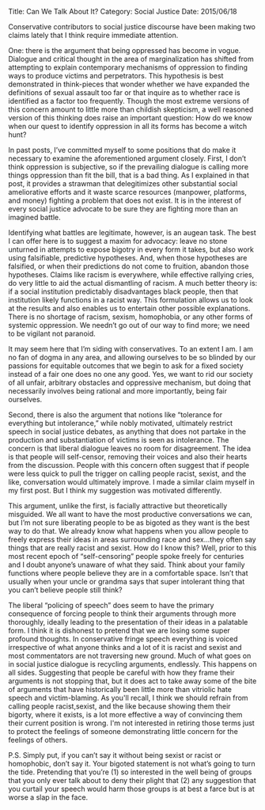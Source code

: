 Title: Can We Talk About It?
Category: Social Justice
Date: 2015/06/18

Conservative contributors to social justice discourse have been making two claims lately that I think require immediate attention. 

One: there is the argument that being oppressed has become in vogue. Dialogue and critical thought in the area of marginalization has shifted from attempting to explain contemporary mechanisms of oppression to finding ways to produce victims and perpetrators. This hypothesis is best demonstrated in think-pieces that wonder whether we have expanded the definitions of sexual assault too far or that inquire as to whether race is identified as a factor too frequently. Though the most extreme versions of this concern amount to little more than childish skepticism, a well reasoned version of this thinking does raise an important question: How do we know when our quest to identify oppression in all its forms has become a witch hunt? 

In past posts, I’ve committed myself to some positions that do make it necessary to examine the aforementioned argument closely. First, I don’t think oppression is subjective, so if the prevailing dialogue is calling more things oppression than fit the bill, that is a bad thing. As I explained in that post, it provides a strawman that delegitimizes other substantial social ameliorative efforts and it waste scarce resources (manpower, platforms, and money) fighting a problem that does not exist. It is in the interest of every social justice advocate to be sure they are fighting more than an imagined battle.

Identifying what battles are legitimate, however, is an augean task. The best I can offer here is to suggest a maxim for advocacy: leave no stone unturned in attempts to expose bigotry in every form it takes, but also work using falsifiable, predictive hypotheses. And, when those hypotheses are falsified, or when their predictions do not come to fruition, abandon those hypotheses. Claims like racism is everywhere, while effective rallying cries, do very little to aid the actual dismantling of racism. A much better theory is: if a social institution predictably disadvantages black people, then that institution likely functions in a racist way. This formulation allows us to look at the results and also enables us to entertain other possible explanations. There is no shortage of racism, sexism, homophobia, or any other forms of systemic oppression. We needn’t go out of our way to find more; we need to be vigilant not paranoid.

It may seem here that I’m siding with conservatives. To an extent I am. I am no fan of dogma in any area, and allowing ourselves to be so blinded by our passions for equitable outcomes that we begin to ask for a fixed society instead of a fair one does no one any good. Yes, we want to rid our society of all unfair, arbitrary obstacles and oppressive mechanism, but doing that necessarily involves being rational and more importantly, being fair ourselves.

Second, there is also the argument that notions like “tolerance for everything but intolerance,” while nobly motivated, ultimately restrict speech in social justice debates, as anything that does not partake in the production and substantiation of victims is seen as intolerance. The concern is that liberal dialogue leaves no room for disagreement. The idea is that people will self-censor, removing their voices and also their hearts from the discussion. People with this concern often suggest that if people were less quick to pull the trigger on calling people racist, sexist, and the like, conversation would ultimately improve. I made a similar claim myself in my first post. But I think my suggestion was motivated differently.

This argument, unlike the first, is facially attractive but theoretically misguided. We all want to have the most productive conversations we can, but I’m not sure liberating people to be as bigoted as they want is the best way to do that. We already know what happens when you allow people to freely express their ideas in areas surrounding race and sex...they often say things that are really racist and sexist. How do I know this? Well, prior to this most recent epoch of “self-censoring” people spoke freely for centuries and I doubt anyone’s unaware of what they said. Think about your family functions where people believe they are in a comfortable space. Isn’t that usually when your uncle or grandma says that super intolerant thing that you can’t believe people still think?

The liberal “policing of speech” does seem to have the primary consequence of forcing people to think their arguments through more thoroughly, ideally leading to the presentation of their ideas in a palatable form. I think it is dishonest to pretend that we are losing some super profound thoughts. In conservative fringe speech everything is voiced irrespective of what anyone thinks and a lot of it is racist and sexist and most commentators are not traversing new ground. Much of what goes on in social justice dialogue is recycling arguments, endlessly. This happens on all sides. Suggesting that people be careful with how they frame their arguments is not stopping that, but it does act to take away some of the bite of arguments that have historically been little more than vitriolic hate speech and victim-blaming. As you'll recall, I think we should refrain from calling people racist,sexist, and the like because showing them their bigorty, where it exists, is a lot more effective a way of convincing them their current position is wrong. I'm not interested in retiring those terms just to protect the feelings of someone demonstrating little concern for the feelings of others.

P.S. Simply put, if you can’t say it without being sexist or racist or homophobic, don’t say it. Your bigoted statement is not what’s going to turn the tide. Pretending that you’re (1) so interested in the well being of groups that you only ever talk about to deny their plight that (2) any suggestion that you curtail your speech would harm those groups is at best a farce but is at worse a slap in the face. 

